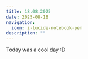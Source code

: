 ```yaml
---
title: 18.08.2025
date: 2025-08-18
navigation:
  icon: i-lucide-notebook-pen
description: ""
---
```


Today was a cool day :D
